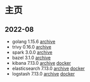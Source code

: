 # 主页

## 2022-08
- golang 1.15.6 [archive](https://github.com/Loongson-Cloud-Community/go/releases/tag/go1.15.6-loongarch64)
- trivy 0.16.0 [archive](https://github.com/Loongson-Cloud-Community/trivy/releases/tag/v0.16.0)
- spark 3.0.0 [archive](https://github.com/Loongson-Cloud-Community/spark/releases/tag/v3.0.0)
- bazel 3.1.0 [archive](https://github.com/Loongson-Cloud-Community/bazel/releases/tag/3.1.0)
- kibana 7.13.0 [archive](https://github.com/Loongson-Cloud-Community/kibana/releases/download/v7.13.0/kibana-7.13.0-linux-loongarch64.tar.gz) [docker](https://cr.loongnix.cn/repository/library/kibana)
- elasticsearch 7.13.0 [archive](https://github.com/Loongson-Cloud-Community/elasticsearch/releases/tag/v7.13.0) [docker](https://cr.loongnix.cn/repository/library/elasticsearch)
- logstash 7.13.0 [archive](https://github.com/Loongson-Cloud-Community/logstash/releases/tag/v7.13.0) [docker](https://cr.loongnix.cn/repository/library/logstash)
